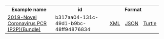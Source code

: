 <table class="list" width="100%">            
   <tr>
     <th>Example name</th>
     <th>id</th>
     <th colspan="3">Format</th>
   </tr>
   <tr>
      <td><a href="bundle-b317aa04-131c-49d1-b9bc-48ff94876834.html">2019-Novel Coronavirus PCR (P2P)(Bundle)</a></td>
      <td>b317aa04-131c-49d1-b9bc-48ff94876834</td>
      <td><a href="bundle-b317aa04-131c-49d1-b9bc-48ff94876834.xml.html">XML</a></td>
      <td><a href="bundle-b317aa04-131c-49d1-b9bc-48ff94876834.json.html">JSON</a></td>
      <td><a href="bundle-b317aa04-131c-49d1-b9bc-48ff94876834.ttl.html">Turtle</a></td>
   </tr>           
</table>
